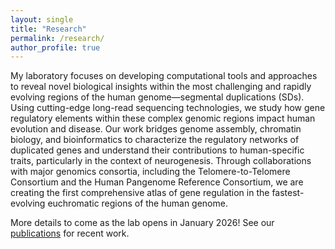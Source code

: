 ```yaml
---
layout: single
title: "Research"
permalink: /research/
author_profile: true
---
```


My laboratory focuses on developing computational tools and approaches to reveal novel biological insights within the most challenging and rapidly evolving regions of the human genome—segmental duplications (SDs). Using cutting-edge long-read sequencing technologies, we study how gene regulatory elements within these complex genomic regions impact human evolution and disease. Our work bridges genome assembly, chromatin biology, and bioinformatics to characterize the regulatory networks of duplicated genes and understand their contributions to human-specific traits, particularly in the context of neurogenesis. Through collaborations with major genomics consortia, including the Telomere-to-Telomere Consortium and the Human Pangenome Reference Consortium, we are creating the first comprehensive atlas of gene regulation in the fastest-evolving euchromatic regions of the human genome.

More details to come as the lab opens in January 2026! See our [publications](/publications/) for recent work.
